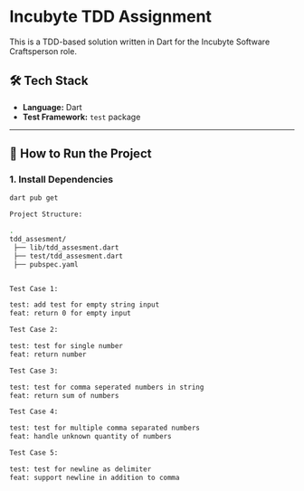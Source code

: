 # Incubyte TDD Assignment

This is a TDD-based solution written in Dart for the Incubyte Software Craftsperson role.

## 🛠️ Tech Stack

- **Language:** Dart
- **Test Framework:** `test` package

---

## 🚀 How to Run the Project

### 1. Install Dependencies

```bash
dart pub get

Project Structure:

.
tdd_assesment/
 ├── lib/tdd_assesment.dart
 ├── test/tdd_assesment.dart
 ├── pubspec.yaml


Test Case 1:

test: add test for empty string input
feat: return 0 for empty input

Test Case 2:

test: test for single number
feat: return number

Test Case 3:

test: test for comma seperated numbers in string
feat: return sum of numbers

Test Case 4:

test: test for multiple comma separated numbers
feat: handle unknown quantity of numbers

Test Case 5:

test: test for newline as delimiter
feat: support newline in addition to comma

